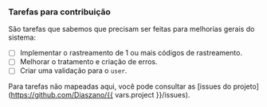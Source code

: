 ### Tarefas para contribuição

São tarefas que sabemos que precisam ser feitas para melhorias gerais do sistema:

- [ ] Implementar o rastreamento de 1 ou mais códigos de rastreamento.
- [ ] Melhorar o tratamento e criação de erros.
- [ ] Criar uma validação para o `user`.

Para tarefas não mapeadas aqui, você pode consultar as [issues do projeto](https://github.com/Diaszano/{{ vars.project }}/issues).